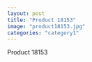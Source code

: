 ```yaml
---
layout: post
title: "Product 18153"
image: "product18153.jpg"
categories: "category1"
---
```

Product 18153
